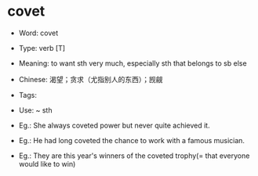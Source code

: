 # covet

- Word: covet

- Type: verb [T]
- Meaning: to want sth very much, especially sth that belongs to sb else
- Chinese: 渴望；贪求（尤指别人的东西）；觊觎
- Tags: 
- Use: ~ sth
- Eg.: She always coveted power but never quite achieved it.
- Eg.: He had long coveted the chance to work with a famous musician.
- Eg.: They are this year's winners of the coveted trophy(= that everyone would like to win)

